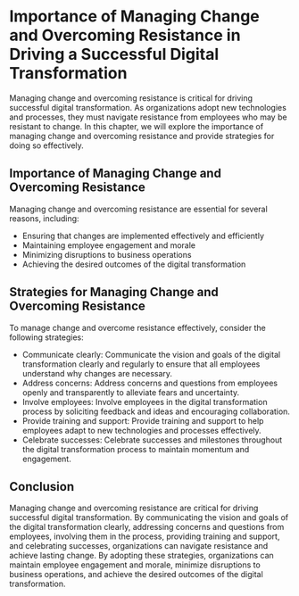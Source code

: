 Importance of Managing Change and Overcoming Resistance in Driving a Successful Digital Transformation
============================================================================================================================================================

Managing change and overcoming resistance is critical for driving successful digital transformation. As organizations adopt new technologies and processes, they must navigate resistance from employees who may be resistant to change. In this chapter, we will explore the importance of managing change and overcoming resistance and provide strategies for doing so effectively.

Importance of Managing Change and Overcoming Resistance
-------------------------------------------------------

Managing change and overcoming resistance are essential for several reasons, including:

* Ensuring that changes are implemented effectively and efficiently
* Maintaining employee engagement and morale
* Minimizing disruptions to business operations
* Achieving the desired outcomes of the digital transformation

Strategies for Managing Change and Overcoming Resistance
--------------------------------------------------------

To manage change and overcome resistance effectively, consider the following strategies:

* Communicate clearly: Communicate the vision and goals of the digital transformation clearly and regularly to ensure that all employees understand why changes are necessary.
* Address concerns: Address concerns and questions from employees openly and transparently to alleviate fears and uncertainty.
* Involve employees: Involve employees in the digital transformation process by soliciting feedback and ideas and encouraging collaboration.
* Provide training and support: Provide training and support to help employees adapt to new technologies and processes effectively.
* Celebrate successes: Celebrate successes and milestones throughout the digital transformation process to maintain momentum and engagement.

Conclusion
----------

Managing change and overcoming resistance are critical for driving successful digital transformation. By communicating the vision and goals of the digital transformation clearly, addressing concerns and questions from employees, involving them in the process, providing training and support, and celebrating successes, organizations can navigate resistance and achieve lasting change. By adopting these strategies, organizations can maintain employee engagement and morale, minimize disruptions to business operations, and achieve the desired outcomes of the digital transformation.
